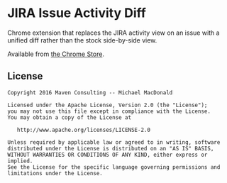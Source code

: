 JIRA Issue Activity Diff
========================

Chrome extension that replaces the JIRA activity view on an issue with a unified diff rather than
the stock side-by-side view.

Available from [the Chrome Store][1].

License
-------

    Copyright 2016 Maven Consulting -- Michael MacDonald

    Licensed under the Apache License, Version 2.0 (the "License");
    you may not use this file except in compliance with the License.
    You may obtain a copy of the License at

       http://www.apache.org/licenses/LICENSE-2.0

    Unless required by applicable law or agreed to in writing, software
    distributed under the License is distributed on an "AS IS" BASIS,
    WITHOUT WARRANTIES OR CONDITIONS OF ANY KIND, either express or implied.
    See the License for the specific language governing permissions and
    limitations under the License.


 [1]: TODO:ADDURL
